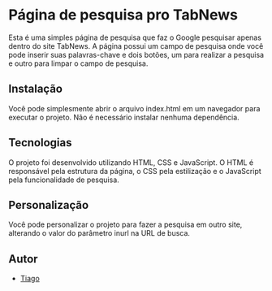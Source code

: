 # Página de pesquisa pro TabNews

Esta é uma simples página de pesquisa que faz o Google pesquisar apenas dentro do site TabNews. A página possui um campo de pesquisa onde você pode inserir suas palavras-chave e dois botões, um para realizar a pesquisa e outro para limpar o campo de pesquisa.
## Instalação
Você pode simplesmente abrir o arquivo index.html em um navegador para executar o projeto. Não é necessário instalar nenhuma dependência.
## Tecnologias
O projeto foi desenvolvido utilizando HTML, CSS e JavaScript. O HTML é responsável pela estrutura da página, o CSS pela estilização e o JavaScript pela funcionalidade de pesquisa.
## Personalização
Você pode personalizar o projeto para fazer a pesquisa em outro site, alterando o valor do parâmetro inurl na URL de busca.
## Autor
- [Tiago](https://www.github.com/ttdsgms)